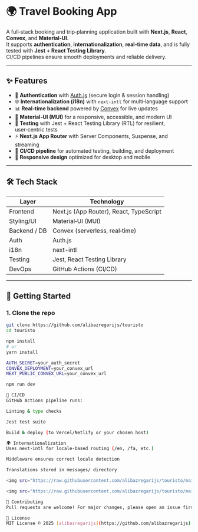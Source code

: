 # 🌍 Travel Booking App

A full‑stack booking and trip‑planning application built with **Next.js**, **React**, **Convex**, and **Material‑UI**.  
It supports **authentication**, **internationalization**, **real‑time data**, and is fully tested with **Jest + React Testing Library**.  
CI/CD pipelines ensure smooth deployments and reliable delivery.

---

## ✨ Features

- 🔐 **Authentication** with [Auth.js](https://authjs.dev/) (secure login & session handling)
- 🌐 **Internationalization (i18n)** with `next-intl` for multi‑language support
- 📊 **Real‑time backend** powered by [Convex](https://convex.dev/) for live updates
- 🎨 **Material‑UI (MUI)** for a responsive, accessible, and modern UI
- 🧪 **Testing** with Jest + React Testing Library (RTL) for resilient, user‑centric tests
- ⚡ **Next.js App Router** with Server Components, Suspense, and streaming
- 🚀 **CI/CD pipeline** for automated testing, building, and deployment
- 📱 **Responsive design** optimized for desktop and mobile

---

## 🛠️ Tech Stack

| Layer        | Technology                              |
| ------------ | --------------------------------------- |
| Frontend     | Next.js (App Router), React, TypeScript |
| Styling/UI   | Material‑UI (MUI)                       |
| Backend / DB | Convex (serverless, real‑time)          |
| Auth         | Auth.js                                 |
| i18n         | next-intl                               |
| Testing      | Jest, React Testing Library             |
| DevOps       | GitHub Actions (CI/CD)                  |

---

## 🚀 Getting Started

### 1. Clone the repo

```bash
git clone https://github.com/alibazregarijs/touristo
cd touristo

npm install
# or
yarn install

AUTH_SECRET=your_auth_secret
CONVEX_DEPLOYMENT=your_convex_url
NEXT_PUBLIC_CONVEX_URL=your_convex_url

npm run dev

🔄 CI/CD
GitHub Actions pipeline runs:

Linting & type checks

Jest test suite

Build & deploy (to Vercel/Netlify or your chosen host)

🌍 Internationalization
Uses next-intl for locale‑based routing (/en, /fa, etc.)

Middleware ensures correct locale detection

Translations stored in messages/ directory

<img src="https://raw.githubusercontent.com/alibazregarijs/touristo/main/public/ProductImage/dashboard.PNG" alt="Dashboard Flow" width="600"/>

<img src="https://raw.githubusercontent.com/alibazregarijs/touristo/main/public/ProductImage/trip.PNG" alt="Booking Flow" width="600"/>

🙌 Contributing
Pull requests are welcome! For major changes, please open an issue first to discuss what you’d like to change.

📜 License
MIT License © 2025 [alibazregarijs](https://github.com/alibazregarijs)

